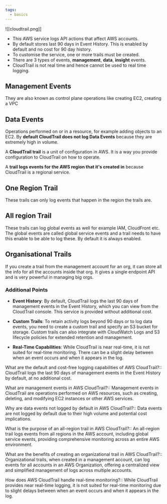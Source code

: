 ```yaml
---
tags:
  - basics
---
```


![[cloudtrail.png]]

- This AWS service logs API actions that affect AWS accounts.
- By default stores last 90 days in Event History. This is enabled by default and no cost for 90 day history.
-  To customise the service, one or more trails must be created.
- There are 3 types of events, **management**, **data**, **insight** events.
- CloudTrail is not real time and hence cannot be used to real time logging.

## Management Events
They are also known as control plane operations like creating EC2, creating a VPC

## Data Events
Operations performed on or in a resource, for example adding objects to an EC2.
By **default CloudTrail does not log Data Events** because they are extremely high in volume.

A **CloudTrail trail** is a unit of configuration in AWS. It is a way you provide configuration to CloudTrail on how to operate.

A **trail logs events for the AWS region that it's created in** because CloudTrail is a regional service.

## One Region Trail
These trails can only log events that happen in the region the trails are.

## All region Trail

These trails can log global events as well for example IAM, CloudFront etc. The global events are called global service events and a trail needs to have this enable to be able to log these. By default it is always enabled.  

## Organisational Trails

If you create a trail from the management account for an org, it can store all the info for all the accounts inside that org. It gives a single endpoint API and is very powerful in managing big orgs.

### Additional Points

- **Event History**: By default, CloudTrail logs the last 90 days of management events in the Event History, which you can view from the CloudTrail console. This service is provided without additional cost.
    
- **Custom Trails**: To retain activity logs beyond 90 days or to log data events, you need to create a custom trail and specify an S3 bucket for storage. Custom trails can also integrate with CloudWatch Logs and S3 lifecycle policies for extended retention and management.
    
- **Real-Time Capabilities**: While CloudTrail is near real-time, it is not suited for real-time monitoring. There can be a slight delay between when an event occurs and when it appears in the log.


What are the default and cost-free logging capabilities of AWS CloudTrail?:: CloudTrail logs the last 90 days of management events in the Event History by default, at no additional cost.
<!--SR:!2024-08-30,2,244-->

What are management events in AWS CloudTrail?:: Management events in CloudTrail are operations performed on AWS resources, such as creating, deleting, and modifying EC2 instances or other AWS services.
<!--SR:!2024-08-29,1,210-->

Why are data events not logged by default in AWS CloudTrail?:: Data events are not logged by default due to their high volume and potential cost implications.
<!--SR:!2024-08-30,2,244-->

What is the purpose of an all-region trail in AWS CloudTrail?:: An all-region trail logs events from all regions in the AWS account, including global service events, providing comprehensive monitoring across an entire AWS environment.
<!--SR:!2024-08-30,2,230-->

What are the benefits of creating an organizational trail in AWS CloudTrail?:: Organizational trails, when created in a management account, can log events for all accounts in an AWS Organization, offering a centralized view and simplified management of logs across multiple accounts.
<!--SR:!2024-08-31,3,264-->

How does AWS CloudTrail handle real-time monitoring?:: While CloudTrail provides near real-time logging, it is not suited for real-time monitoring due to slight delays between when an event occurs and when it appears in the log.
<!--SR:!2024-08-30,2,230-->

